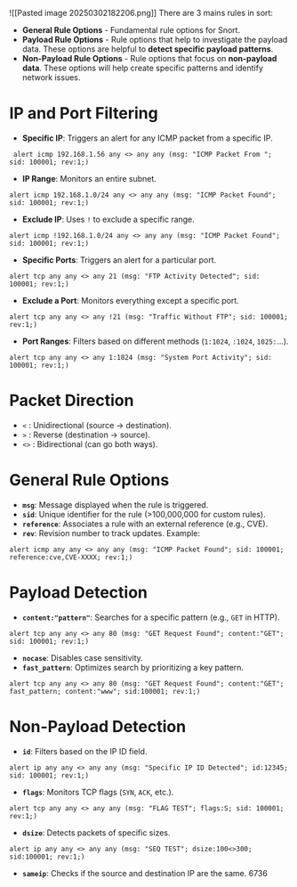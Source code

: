 ![[Pasted image 20250302182206.png]]
There are 3 mains rules in sort:
- **General Rule Options** - Fundamental rule options for Snort. 
- **Payload Rule Options** - Rule options that help to investigate the payload data. These options are helpful to **detect specific payload patterns**.
- **Non-Payload Rule Options** - Rule options that focus on **non-payload data**. These options will help create specific patterns and identify network issues.
# IP and Port Filtering
- **Specific IP**: Triggers an alert for any ICMP packet from a specific IP.
```
 alert icmp 192.168.1.56 any <> any any (msg: "ICMP Packet From "; sid: 100001; rev:1;)
```   
- **IP Range**: Monitors an entire subnet.
```
alert icmp 192.168.1.0/24 any <> any any (msg: "ICMP Packet Found"; sid: 100001; rev:1;)
```   
- **Exclude IP**: Uses `!` to exclude a specific range.
```
alert icmp !192.168.1.0/24 any <> any any (msg: "ICMP Packet Found"; sid: 100001; rev:1;)
```
- **Specific Ports**: Triggers an alert for a particular port.  
```
alert tcp any any <> any 21 (msg: "FTP Activity Detected"; sid: 100001; rev:1;)
```   
- **Exclude a Port**: Monitors everything except a specific port.
```
alert tcp any any <> any !21 (msg: "Traffic Without FTP"; sid: 100001; rev:1;)
```   
- **Port Ranges**: Filters based on different methods (`1:1024`, `:1024`, `1025:`…).
```
alert tcp any any <> any 1:1024 (msg: "System Port Activity"; sid: 100001; rev:1;)
```   
# Packet Direction
- `<` : Unidirectional (source → destination).
- `>` : Reverse (destination → source).
- `<>` : Bidirectional (can go both ways).
# General Rule Options
- **`msg`**: Message displayed when the rule is triggered.
- **`sid`**: Unique identifier for the rule (>100,000,000 for custom rules).
- **`reference`**: Associates a rule with an external reference (e.g., CVE).
- **`rev`**: Revision number to track updates.
Example:
```
alert icmp any any <> any any (msg: "ICMP Packet Found"; sid: 100001; reference:cve,CVE-XXXX; rev:1;)
```
# Payload Detection
- **`content:"pattern"`**: Searches for a specific pattern (e.g., `GET` in HTTP).
```
alert tcp any any <> any 80 (msg: "GET Request Found"; content:"GET"; sid: 100001; rev:1;)
```
- **`nocase`**: Disables case sensitivity.
- **`fast_pattern`**: Optimizes search by prioritizing a key pattern.
```
alert tcp any any <> any 80 (msg: "GET Request Found"; content:"GET"; fast_pattern; content:"www"; sid:100001; rev:1;)
```
# Non-Payload Detection
- **`id`**: Filters based on the IP ID field.
```
alert ip any any <> any any (msg: "Specific IP ID Detected"; id:12345; sid: 100001; rev:1;)
```
- **`flags`**: Monitors TCP flags (`SYN`, `ACK`, etc.).
```
alert tcp any any <> any any (msg: "FLAG TEST"; flags:S; sid: 100001; rev:1;)
```
- **`dsize`**: Detects packets of specific sizes.
```
alert ip any any <> any any (msg: "SEQ TEST"; dsize:100<>300; sid:100001; rev:1;)
```
- **`sameip`**: Checks if the source and destination IP are the same.
6736